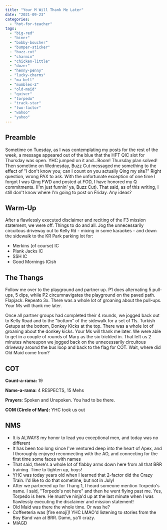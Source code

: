 ```yaml
---
title: "Your M Will Thank Me Later"
date: "2021-09-23"
categories: 
  - "hot-for-teacher"
tags: 
  - "big-red"
  - "biner"
  - "bobby-boucher"
  - "bumper-sticker"
  - "buzz-cut"
  - "charmin"
  - "chicken-little"
  - "dozer"
  - "henny-penny"
  - "lucky-charms"
  - "ma-bell"
  - "mumbles-2"
  - "old-maid"
  - "quiver"
  - "torpedo"
  - "track-star"
  - "two-factor"
  - "wahoo"
  - "yahoo"
---
```


## Preamble

Sometime on Tuesday, as I was contemplating my posts for the rest of the week, a message appeared out of the blue that the HFT QIC slot for Thursday was open. YHC jumped on it and...Boom! Thursday plan solved! Then sometime on Wednesday, Buzz Cut messaged me something to the effect of "I don't know you; can I count on you actually Qing my site?" Right question, wrong PAX to ask. With the unfortunate exception of one time I forgot I was Qing FWD and posted at FOD, I have honored my Q commitments. (I'm just funnin' ya, Buzz Cut). That said, as of this writing, I still don't know where I'm going to post on Friday. Any ideas?

## Warm-Up

After a flawlessly executed disclaimer and reciting of the F3 mission statement, we were off. Things to do and all. Jog the unnecessarily circuitous driveway out to Kelly Rd - mixing in some karaokes - and down the sidewalk to the KR Park parking lot for:

- Merkins (of course) IC
- Plank Jacks IC
- SSH IC
- Good Mornings ICish

## The Thangs

Follow me over to the playground and partner up. P1 does alternating 5 pull-ups, 5 dips, while P2 circumnavigates the playground on the paved path. Flapjack. Repeato 3x. There was a whole lot of groaning about the pull-ups. Your Ms will thank me later.

Once all partner groups had completed their 4 rounds, we jogged back out to Kelly Road and to the "bottom" of the sidewalk for a set of 11s. Turkish Getups at the bottom, Donkey Kicks at the top. There was a whole lot of groaning about the donkey kicks. Your Ms will thank me later. We were able to get in a couple of rounds of Mary as the six trickled in. That left us 2 minutes whereupon we jogged back on the unnecessarily circuitous driveway around the bus loop and back to the flag for COT. Wait, where did Old Maid come from?

## COT

**Count-a-rama:** 19

**Name-a-rama:** 4 RESPECTS, 15 Mehs

**Prayers**: Spoken and Unspoken. You had to be there.

**COM (Circle of Man):** YHC took us out

## NMS

- It is ALWAYS my honor to lead you exceptional men, and today was no different
- It has been too long since I've ventured deep into the heart of Apex, and I thoroughly enjoyed reconnecting with the AO, and connecting for the first time some faces with names
- That said, there's a whole lot of flabby arms down here from all that BRR training. Time to tighten up, boys!
- YHC was today years old when I learned that 2-factor did the Crazy Train. I'd like to do that sometime, but not in July!
- After we partnered up for Thang 1, I heard someone mention Torpedo's name. I said, "Torpedo's not here" and then he went flying past me. Yes, Torpedo is here. He must've ninja'd up at the last minute when I was flawlessly executing the disclaimer and mission statement!
- Old Maid was there the whole time. Or was he?
- Coffeeteria was \[fire emoji\]! YHC LMAO'd listening to stories from the Boy Band van at BRR. Damn, ya'll crazy.
- MIAGD

